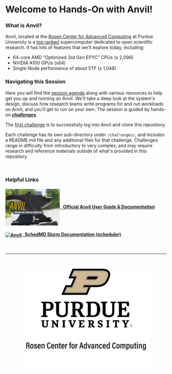 # Welcome to Hands-On with Anvil!


### What is Anvil?
Anvil, located at the [Rosen Center for Advanced Computing](https://rcac.purdue.edu/) at Purdue University is a [top ranked](https://top500.org/system/180085/) supercomputer dedicated to open scientific research. It has lots of features that we'll explore today, including:

- 64-core AMD “Optimized 3rd Gen EPYC” CPUs (x 2,096)
- NVIDIA A100 GPUs (x64)
- Single-Node performance of about 5TF (x 1,048)

### Navigating this Session
Here you will find the [session agenda](agenda.md) along with various resources
to help get you up and running on Anvil. We'll take a deep look at the
system's design, discuss how research teams write programs for and run
workloads on Anvil, and you'll get to run on your own. The session is guided by
hands-on [***challenges***](challenges). 

The [first challenge](./challenges/Access_Anvil_and_Clone_Repo) is to
successfully log into Anvil and clone this repository.

Each challenge has its own sub-directory under `/challenges/`, and includes a
README.md file and any additional files for that challenge. Challenges range in
difficulty from introductory to very complex, and may require research and
reference materials outside of what's provided in this repository.

&nbsp;


### Helpful Links

#### [<img src="./images/anvil_logo_2023.png" width="170" valign="middle" alt="Anvil"/>   Official Anvil User Guide & Documentation](https://www.rcac.purdue.edu/knowledge/anvil)

#### [<img src="./images/SchedMD_Logo_2023.png" width="170" valign="middle" alt="Anvil"/>   SchedMD Slurm Documentation (scheduler)](https://slurm.schedmd.com/documentation.html)

<br>
<hr>
<br>
<p align="center">
  <a href="https://www.rcac.purdue.edu/"><img src="./images/rcac_logo.png" width="400" alt="Rosen Center for Advanced Computing"></a>
</p>
